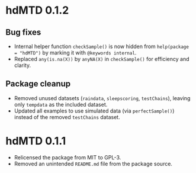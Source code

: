 # hdMTD 0.1.2

## Bug fixes
* Internal helper function `checkSample()` is now hidden from `help(package = "hdMTD")`
  by marking it with `@keywords internal`.
* Replaced `any(is.na(X))` by `anyNA(X)` in `checkSample()` for efficiency and clarity.

## Package cleanup
* Removed unused datasets (`raindata`, `sleepscoring`, `testChains`), leaving only `tempdata` as the included dataset.
* Updated all examples to use simulated data (via `perfectSample()`) instead of the removed `testChains` dataset.


# hdMTD 0.1.1

* Relicensed the package from MIT to GPL-3.
* Removed an unintended `README.md` file from the package source.

